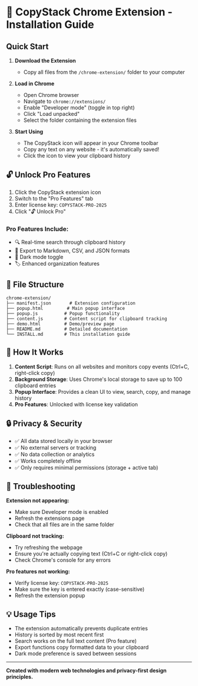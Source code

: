 # 🚀 CopyStack Chrome Extension - Installation Guide

## Quick Start

1. **Download the Extension**
   - Copy all files from the `/chrome-extension/` folder to your computer

2. **Load in Chrome**
   - Open Chrome browser
   - Navigate to `chrome://extensions/`
   - Enable "Developer mode" (toggle in top right)
   - Click "Load unpacked"
   - Select the folder containing the extension files

3. **Start Using**
   - The CopyStack icon will appear in your Chrome toolbar
   - Copy any text on any website - it's automatically saved!
   - Click the icon to view your clipboard history

## 🔓 Unlock Pro Features

1. Click the CopyStack extension icon
2. Switch to the "Pro Features" tab
3. Enter license key: `COPYSTACK-PRO-2025`
4. Click "🔓 Unlock Pro"

### Pro Features Include:
- 🔍 Real-time search through clipboard history
- 📁 Export to Markdown, CSV, and JSON formats
- 🌙 Dark mode toggle
- 🏷️ Enhanced organization features

## 📁 File Structure

```
chrome-extension/
├── manifest.json       # Extension configuration
├── popup.html         # Main popup interface
├── popup.js          # Popup functionality
├── content.js        # Content script for clipboard tracking
├── demo.html         # Demo/preview page
├── README.md         # Detailed documentation
└── INSTALL.md        # This installation guide
```

## 🔧 How It Works

1. **Content Script**: Runs on all websites and monitors copy events (Ctrl+C, right-click copy)
2. **Background Storage**: Uses Chrome's local storage to save up to 100 clipboard entries
3. **Popup Interface**: Provides a clean UI to view, search, copy, and manage history
4. **Pro Features**: Unlocked with license key validation

## 🔒 Privacy & Security

- ✅ All data stored locally in your browser
- ✅ No external servers or tracking
- ✅ No data collection or analytics
- ✅ Works completely offline
- ✅ Only requires minimal permissions (storage + active tab)

## 🐛 Troubleshooting

**Extension not appearing:**
- Make sure Developer mode is enabled
- Refresh the extensions page
- Check that all files are in the same folder

**Clipboard not tracking:**
- Try refreshing the webpage
- Ensure you're actually copying text (Ctrl+C or right-click copy)
- Check Chrome's console for any errors

**Pro features not working:**
- Verify license key: `COPYSTACK-PRO-2025`
- Make sure the key is entered exactly (case-sensitive)
- Refresh the extension popup

## 💡 Usage Tips

- The extension automatically prevents duplicate entries
- History is sorted by most recent first
- Search works on the full text content (Pro feature)
- Export functions copy formatted data to your clipboard
- Dark mode preference is saved between sessions

---

**Created with modern web technologies and privacy-first design principles.**